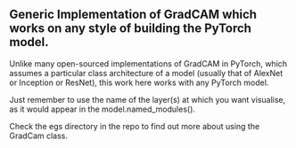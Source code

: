 ## Generic Implementation of GradCAM which works on any style of building the PyTorch model.

Unlike many open-sourced implementations of GradCAM in PyTorch, which assumes a particular class architecture of a model (usually that of AlexNet or Inception or ResNet), this work here works with any PyTorch model.

Just remember to use the name of the layer(s) at which you want visualise, as it would appear in the model.named_modules().

Check the egs directory in the repo to find out more about using the GradCam class.
